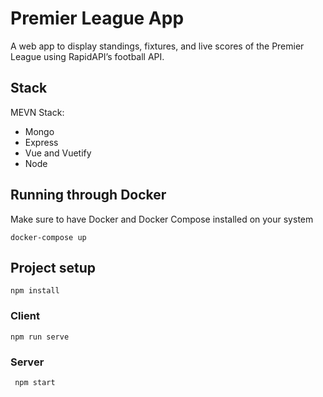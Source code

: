 # Premier League App

A web app to display standings, fixtures, and live scores of the Premier League using RapidAPI’s football API.

## Stack

MEVN Stack:

- Mongo
- Express
- Vue and Vuetify
- Node

## Running through Docker

Make sure to have Docker and Docker Compose installed on your system

`docker-compose up`

## Project setup

`npm install`

### Client

`npm run serve`

### Server

` npm start`
